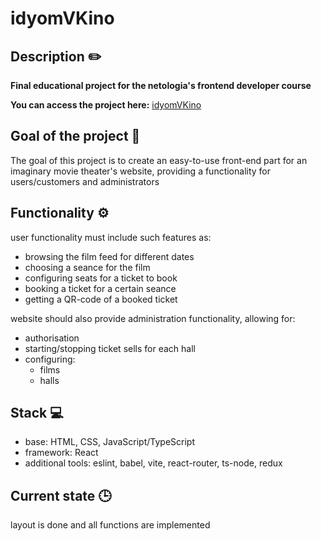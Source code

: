 # idyomVKino

## Description ✏️

**Final educational project for the netologia's frontend developer course**

**You can access the project here:** [idyomVKino](https://vely1012.github.io/idyomVKino/)

## Goal of the project 🎯

The goal of this project is to create an easy-to-use front-end part for an imaginary movie theater's website, providing a functionality for users/customers and administrators

## Functionality ⚙️

user functionality must include such features as:
- browsing the film feed for different dates
- choosing a seance for the film
- configuring seats for a ticket to book
- booking a ticket for a certain seance
- getting a QR-code of a booked ticket

website should also provide administration functionality, allowing for:
- authorisation
- starting/stopping ticket sells for each hall 
- configuring:
  - films
  - halls

## Stack 💻

- base: HTML, CSS, JavaScript/TypeScript
- framework: React
- additional tools: eslint, babel, vite, react-router, ts-node, redux

## Current state 🕒

layout is done and all functions are implemented